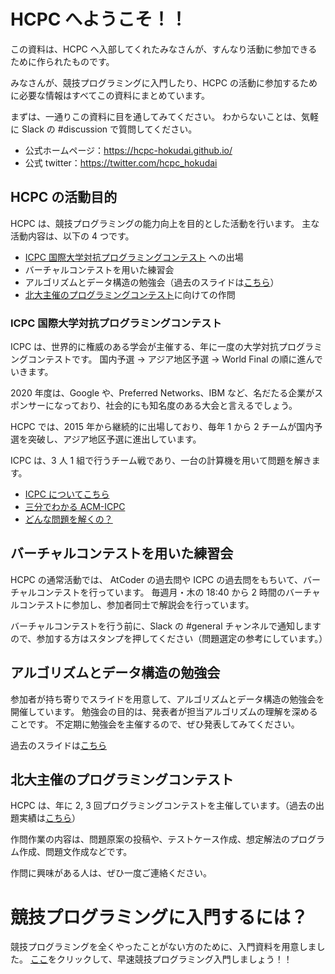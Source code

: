 # HCPC へようこそ！！
この資料は、HCPC へ入部してくれたみなさんが、すんなり活動に参加できるために作られたものです。

みなさんが、競技プログラミングに入門したり、HCPC の活動に参加するために必要な情報はすべてこの資料にまとめています。

まずは、一通りこの資料に目を通してみてください。
わからないことは、気軽に Slack の #discussion で質問してください。

- 公式ホームページ：https://hcpc-hokudai.github.io/
- 公式 twitter：https://twitter.com/hcpc_hokudai

## HCPC の活動目的
HCPC は、競技プログラミングの能力向上を目的とした活動を行います。
主な活動内容は、以下の 4 つです。
- [ICPC 国際大学対抗プログラミングコンテスト](https://icpc.iisf.or.jp/) への出場
- バーチャルコンテストを用いた練習会
- アルゴリズムとデータ構造の勉強会（過去のスライドは[こちら](https://hcpc-hokudai.github.io/activities.html)）
- [北大主催のプログラミングコンテスト](https://connpass.com/event/179414/)に向けての作問

### ICPC 国際大学対抗プログラミングコンテスト

ICPC は、世界的に権威のある学会が主催する、年に一度の大学対抗プログラミングコンテストです。
国内予選 -> アジア地区予選 -> World Final 
の順に進んでいきます。

2020 年度は、Google や、Preferred Networks、IBM など、名だたる企業がスポンサーになっており、社会的にも知名度のある大会と言えるでしょう。


HCPC では、2015 年から継続的に出場しており、毎年 1 から 2 チームが国内予選を突破し、アジア地区予選に進出しています。

ICPC は、3 人 1 組で行うチーム戦であり、一台の計算機を用いて問題を解きます。


- [ICPC についてこちら](https://icpc.iisf.or.jp/acm-icpc/)
- [三分でわかる ACM-ICPC](https://icpc.iisf.or.jp/acm-icpc/3min/)
- [どんな問題を解くの？](https://icpc.iisf.or.jp/acm-icpc/problems/)

## バーチャルコンテストを用いた練習会
HCPC の通常活動では、
AtCoder の過去問や ICPC の過去問をもちいて、バーチャルコンテストを行っています。
毎週月・木の 18:40 から 2 時間のバーチャルコンテストに参加し、参加者同士で解説会を行っています。

バーチャルコンテストを行う前に、Slack の #general チャンネルで通知しますので、参加する方はスタンプを押してください（問題選定の参考にしています。）

## アルゴリズムとデータ構造の勉強会
参加者が持ち寄りでスライドを用意して、アルゴリズムとデータ構造の勉強会を開催しています。
勉強会の目的は、発表者が担当アルゴリズムの理解を深めることです。
不定期に勉強会を主催するので、ぜひ発表してみてください。

過去のスライドは[こちら](https://hcpc-hokudai.github.io/activities.html)


## 北大主催のプログラミングコンテスト
HCPC は、年に 2, 3 回プログラミングコンテストを主催しています。（過去の出題実績は[こちら](https://hcpc-hokudai.github.io/activities.html)）

作問作業の内容は、問題原案の投稿や、テストケース作成、想定解法のプログラム作成、問題文作成などです。

作問に興味がある人は、ぜひ一度ご連絡ください。


# 競技プログラミングに入門するには？
競技プログラミングを全くやったことがない方のために、入門資料を用意しました。
[ここ](https://github.com/hcpc-hokudai/welcome-to-hcpc/tree/master/introduction-to-atcoder)をクリックして、早速競技プログラミング入門しましょう！！
